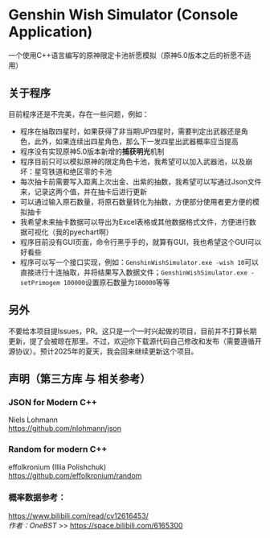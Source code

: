 # Genshin Wish Simulator (Console Application)
一个使用C++语言编写的原神限定卡池祈愿模拟（原神5.0版本之后的祈愿不适用）

## 关于程序
目前程序还是不完美，存在一些问题，例如：
- 程序在抽取四星时，如果获得了非当期UP四星时，需要判定出武器还是角色，此外，如果连续出四星角色，那么下一发四星出武器概率应当提高
- 程序没有实现原神5.0版本新增的**捕获明光**机制
- 程序目前只可以模拟原神的限定角色卡池，我希望可以加入武器池，以及崩坏：星穹铁道和绝区零的卡池
- 每次抽卡前需要写入距离上次出金、出紫的抽数，我希望可以写通过Json文件来，记录这两个值，并在抽卡后进行更新
- 可以通过输入原石数量，将原石数量转化为抽数，方便部分使用者更方便的模拟抽卡
- 我希望未来抽卡数据可以导出为Excel表格或其他数据格式文件，方便进行数据可视化（我的pyechart啊）
- 程序目前没有GUI页面，命令行黑乎乎的，就算有GUI，我也希望这个GUI可以好看些
- 程序可以写一个接口实现，例如：`GenshinWishSimulator.exe -wish 10`可以直接进行十连抽取，并将结果写入数据文件；`GenshinWishSimulator.exe -setPrimogem 100000`设置原石数量为`100000`等等

## 另外
不要给本项目提Issues，PR。这只是一个一时兴起做的项目，目前并不打算长期更新，提了会被晾在那里。不过，欢迎你下载源代码自己修改和发布（需要遵循开源协议）。预计2025年的夏天，我会回来继续更新这个项目。


## 声明（第三方库 与 相关参考）
### JSON for Modern C++
Niels Lohmann  
https://github.com/nlohmann/json

### Random for modern C++ 
effolkronium (Illia Polishchuk)   
https://github.com/effolkronium/random   

### 概率数据参考：
https://www.bilibili.com/read/cv12616453/  
*作者：OneBST* >> https://space.bilibili.com/6165300
